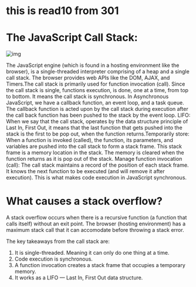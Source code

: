 # this is read10 from 301
# The JavaScript Call Stack:
![img](https://encrypted-tbn0.gstatic.com/images?q=tbn:ANd9GcQqXN2nfKwXvfKnETqYBrkCcnNIVfCxqZ2C1g&usqp=CAU)

The JavaScript engine (which is found in a hosting environment like the browser), is a single-threaded interpreter comprising of a heap and a single call stack. The browser provides web APIs like the DOM, AJAX, and Timers.The call stack is primarily used for function invocation (call). Since the call stack is single, functions execution, is done, one at a time, from top to bottom. It means the call stack is synchronous.
In Asynchronous JavaScript, we have a callback function, an event loop, and a task queue. The callback function is acted upon by the call stack during execution after the call back function has been pushed to the stack by the event loop.
LIFO: When we say that the call stack, operates by the data structure principle of Last In, First Out, it means that the last function that gets pushed into the stack is the first to be pop out, when the function returns.Temporarily store: When a function is invoked (called), the function, its parameters, and variables are pushed into the call stack to form a stack frame. This stack frame is a memory location in the stack. The memory is cleared when the function returns as it is pop out of the stack.
Manage function invocation (call): The call stack maintains a record of the position of each stack frame. It knows the next function to be executed (and will remove it after execution). This is what makes code execution in JavaScript synchronous.

# What causes a stack overflow?

A stack overflow occurs when there is a recursive function (a function that calls itself) without an exit point. The browser (hosting environment) has a maximum stack call that it can accomodate before throwing a stack error.

The key takeaways from the call stack are:
  1. It is single-threaded. Meaning it can only do one thing at a time.
  2. Code execution is synchronous.
  3. A function invocation creates a stack frame that occupies a temporary memory.
  4. It works as a LIFO — Last In, First Out data structure.



 

